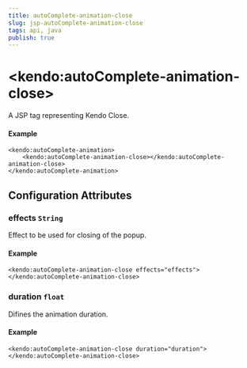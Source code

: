 ```yaml
---
title: autoComplete-animation-close
slug: jsp-autoComplete-animation-close
tags: api, java
publish: true
---
```


# \<kendo:autoComplete-animation-close\>
A JSP tag representing Kendo Close.

#### Example
    <kendo:autoComplete-animation>
        <kendo:autoComplete-animation-close></kendo:autoComplete-animation-close>
    </kendo:autoComplete-animation>


## Configuration Attributes


### effects `String`

Effect to be used for closing of the popup.

#### Example
    <kendo:autoComplete-animation-close effects="effects">
    </kendo:autoComplete-animation-close>



### duration `float`

Difines the animation duration.

#### Example
    <kendo:autoComplete-animation-close duration="duration">
    </kendo:autoComplete-animation-close>


